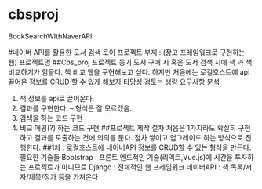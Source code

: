 # cbsproj

BookSearchWIthNaverAPI

#네이버 API를 활용한 도서 검색 토이 프로젝트
부제 : (장고 프레임워크로 구현하는 웹)
프로젝트명
##Cbs_proj
프로젝트 동기
도서 구매 시 혹은 도서 검색 시에 책 과 책 비교하기가 힘들다. 책 비교 웹을 구현해보고 싶다.
하지만 처음에는 로컬호스트에 api끌어온 정보를 CRUD 할 수 있게 해보자
타당성 검토는 생략
요구사항 분석

1. 책 정보를 api로 끌어온다.
2. 결과를 구현한다. – 형식은 잘 모르겠음.
3. 검색을 하는 코드 구현
4. 비교 매핑(?) 하는 코드 구현 ##프로젝트 제작 절차
   처음은 1가지라도 확실히 구현하고 결과를 도출하는 것에 의의를 둔다.
   점차 쌓이고 업그레이드 하는 방식으로 진행한다.
   ##1차 : 로컬호스트에 네이버API 정보를 CRUD할 수 있는 형식을 만든다.
   필요한 기술들
   Bootstrap : 프론트 엔드적인 기술(리엑트,Vue.js)에 시간을 투자하는 프로젝트가 아니므로
   Django : 전체적인 웹 프레임워크
   네이버API : 책 목록/저자/제목/정가 등을 가져온다
